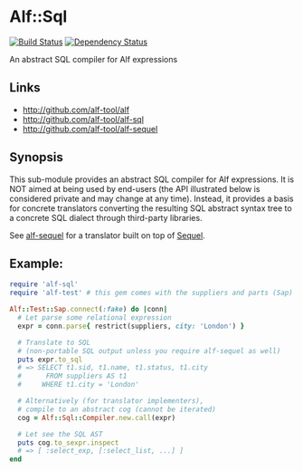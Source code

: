 # Alf::Sql

[![Build Status](https://secure.travis-ci.org/alf-tool/alf-sql.png)](http://travis-ci.org/alf-tool/alf-sql)
[![Dependency Status](https://gemnasium.com/alf-tool/alf-sql.png)](https://gemnasium.com/alf-tool/alf-sql)

An abstract SQL compiler for Alf expressions

## Links

* http://github.com/alf-tool/alf
* http://github.com/alf-tool/alf-sql
* http://github.com/alf-tool/alf-sequel

## Synopsis

This sub-module provides an abstract SQL compiler for Alf expressions. It is
NOT aimed at being used by end-users (the API illustrated below is considered
private and may change at any time). Instead, it provides a basis for concrete
translators converting the resulting SQL abstract syntax tree to a concrete SQL
dialect through third-party libraries.

See [alf-sequel](https://github.com/alf-tool/alf-sequel) for a translator built
on top of [Sequel](http://sequel.rubyforge.org/).

## Example:

```ruby
require 'alf-sql'
require 'alf-test' # this gem comes with the suppliers and parts (Sap) examplar

Alf::Test::Sap.connect(:fake) do |conn|
  # Let parse some relational expression
  expr = conn.parse{ restrict(suppliers, city: 'London') }

  # Translate to SQL
  # (non-portable SQL output unless you require alf-sequel as well)
  puts expr.to_sql
  # => SELECT t1.sid, t1.name, t1.status, t1.city
  #      FROM suppliers AS t1
  #     WHERE t1.city = 'London'

  # Alternatively (for translator implementers),
  # compile to an abstract cog (cannot be iterated)
  cog = Alf::Sql::Compiler.new.call(expr)

  # Let see the SQL AST
  puts cog.to_sexpr.inspect
  # => [ :select_exp, [:select_list, ...] ]
end
```
